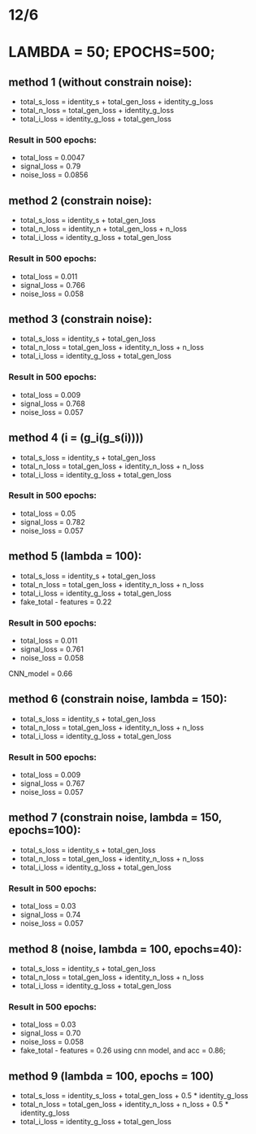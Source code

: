 # 12/6
# LAMBDA = 50; EPOCHS=500;


## method 1 (without constrain noise):

- total_s_loss = identity_s + total_gen_loss + identity_g_loss
- total_n_loss = total_gen_loss + identity_g_loss
- total_i_loss = identity_g_loss + total_gen_loss
### Result in 500 epochs:
- total_loss = 0.0047
- signal_loss = 0.79
- noise_loss = 0.0856

## method 2 (constrain noise):

- total_s_loss = identity_s + total_gen_loss
- total_n_loss = identity_n + total_gen_loss + n_loss
- total_i_loss = identity_g_loss + total_gen_loss

### Result in 500 epochs:

- total_loss = 0.011
- signal_loss = 0.766
- noise_loss = 0.058 


## method 3 (constrain noise):
- total_s_loss = identity_s + total_gen_loss
- total_n_loss = total_gen_loss + identity_n_loss + n_loss
- total_i_loss = identity_g_loss + total_gen_loss

### Result in 500 epochs:

- total_loss = 0.009
- signal_loss = 0.768
- noise_loss = 0.057

## method 4 (i = (g_i(g_s(i))))

- total_s_loss = identity_s + total_gen_loss
- total_n_loss = total_gen_loss + identity_n_loss + n_loss
- total_i_loss = identity_g_loss + total_gen_loss

### Result in 500 epochs:

- total_loss = 0.05
- signal_loss = 0.782
- noise_loss = 0.057

## method 5 (lambda = 100):
- total_s_loss = identity_s + total_gen_loss
- total_n_loss = total_gen_loss + identity_n_loss + n_loss
- total_i_loss = identity_g_loss + total_gen_loss
- fake_total - features = 0.22

### Result in 500 epochs:

- total_loss = 0.011
- signal_loss = 0.761
- noise_loss = 0.058

CNN_model = 0.66

## method 6 (constrain noise, lambda = 150):
- total_s_loss = identity_s + total_gen_loss
- total_n_loss = total_gen_loss + identity_n_loss + n_loss
- total_i_loss = identity_g_loss + total_gen_loss

### Result in 500 epochs:

- total_loss = 0.009
- signal_loss = 0.767
- noise_loss = 0.057

## method 7 (constrain noise, lambda = 150, epochs=100):
- total_s_loss = identity_s + total_gen_loss
- total_n_loss = total_gen_loss + identity_n_loss + n_loss
- total_i_loss = identity_g_loss + total_gen_loss

### Result in 500 epochs:

- total_loss = 0.03
- signal_loss = 0.74
- noise_loss = 0.057

## method 8 (noise, lambda = 100, epochs=40):
- total_s_loss = identity_s + total_gen_loss
- total_n_loss = total_gen_loss + identity_n_loss + n_loss
- total_i_loss = identity_g_loss + total_gen_loss

### Result in 500 epochs:

- total_loss = 0.03
- signal_loss = 0.70
- noise_loss = 0.058
- fake_total - features = 0.26
using cnn model, and acc = 0.86;

## method 9 (lambda = 100, epochs = 100)

- total_s_loss = identity_s_loss + total_gen_loss + 0.5 * identity_g_loss
- total_n_loss = total_gen_loss + identity_n_loss + n_loss + 0.5 * identity_g_loss
- total_i_loss = identity_g_loss + total_gen_loss

